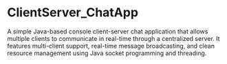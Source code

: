 # ClientServer_ChatApp
A simple Java-based console client-server chat application that allows multiple clients to communicate in real-time through a centralized server. It features multi-client support, real-time message broadcasting, and clean resource management using Java socket programming and threading.
